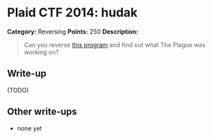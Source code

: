 # Plaid CTF 2014: hudak

**Category:** Reversing
**Points:** 250
**Description:**

> Can you reverse [this program](hudak-c3c6dd04f699cc01c0d4f547f2155ddf.tar.bz2) and find out what The Plague was working on?

## Write-up

(TODO)

## Other write-ups

* none yet
